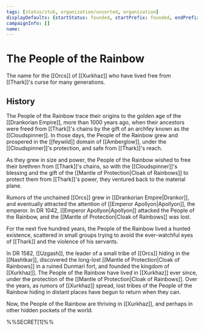 ```yaml
---
tags: [status/stub, organization/unsorted, organization]
displayDefaults: {startStatus: founded, startPrefix: founded, endPrefix: disbanded, endStatus: disbanded}
campaignInfo: []
name:
---
```


# The People of the Rainbow

The name for the [[Orcs]] of [[Xurkhaz]] who have lived free from [[Thark]]'s curse for many generations. 

## History

The People of the Rainbow trace their origins to the golden age of the [[Drankorian Empire]], more than 1000 years ago, when their ancestors were freed from [[Thark]]'s chains by the gift of an archfey known as the [[Cloudspinner]]. In those days, the People of the Rainbow grew and prospered in the [[feywild]] domain of [[Amberglow]], under the [[Cloudspinner]]'s protection, and safe from [[Thark]]'s reach. 

As they grew in size and power, the People of the Rainbow wished to free their brethren from [[Thark]]'s chains, so with the [[Cloudspinner]]'s blessing and the gift of the [[Mantle of Protection|Cloak of Rainbows]] to protect them from [[Thark]]'s power, they ventured back to the material plane. 

Rumors of the unchained [[Orcs]] grew in [[Drankorian Empire|Drankor]], and eventually attracted the attention of [[Emperor Apollyon|Apollyon]], the emperor. In DR 1042, [[Emperor Apollyon|Apollyon]] attacked the People of the Rainbow, and the [[Mantle of Protection|Cloak of Rainbows]] was lost.

For the next five hundred years, the People of the Rainbow lived a hunted existence, scattered in small groups trying to avoid the ever-watchful eyes of [[Thark]] and the violence of his servants. 

In DR 1582, [[Uzgash]], the leader of a small tribe of [[Orcs]] hiding in the [[Nashtkar]], discovered the long-lost [[Mantle of Protection|Cloak of Rainbows]] in a ruined Dunmari fort, and founded the kingdom of [[Xurkhaz]]. The People of the Rainbow have lived in [[Xurkhaz]] ever since, under the protection of the [[Mantle of Protection|Cloak of Rainbows]]. Over the years, as rumors of [[Xurkhaz]] spread, lost tribes of the People of the Rainbow hiding in distant places have begun to return when they can. 

Now, the People of the Rainbow are thriving in [[Xurkhaz]], and perhaps in other hidden pockets of the world. 

%%SECRET[1]%%